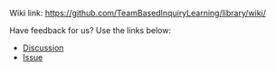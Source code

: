 Wiki link: https://github.com/TeamBasedInquiryLearning/library/wiki/

Have feedback for us?  Use the links below:
* [Discussion](https://github.com/TeamBasedInquiryLearning/library/discussions)
* [Issue](https://github.com/TeamBasedInquiryLearning/library/issues)
